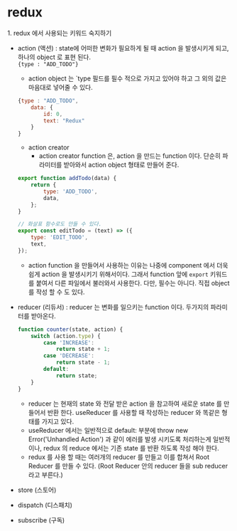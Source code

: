 <h1>redux</h1>
1. redux 에서 사용되는 키워드 숙지하기

-   action (액션) : state에 어떠한 변화가 필요하게 될 때 action 을 발생시키게 되고, 하나의 object 로 표현 된다.  
    `{type : "ADD_TODO"}`

    -   action object 는 `type 필드를 필수 적으로 가지고 있어야 하고 그 외의 값은 마음대로 넣어줄 수 있다.

    ```javascript
    {type : "ADD_TODO",
        data: {
            id: 0,
            text: "Redux"
        }
    }
    ```

    -   action creator
        -   action creator function 은, action 을 만드는 function 이다. 단순히 파라미터를 받아와서 action object 형태로 만들어 준다.

    ```javascript
    export function addTodo(data) {
        return {
            type: 'ADD_TODO',
            data,
        };
    }

    // 화살표 함수로도 만들 수 있다.
    export const editTodo = (text) => ({
        type: 'EDIT_TODO',
        text,
    });
    ```

    -   action function 을 만들어서 사용하는 이유는 나중에 component 에서 더욱 쉽게 action 을 발생시키기 위해서이다. 그래서 function 앞에 `export` 키워드를 붙여서 다른 파일에서 불러와서 사용한다. 다만, 필수는 아니다. 직접 object 를 작성 할 수 도 있다.

-   reducer (리듀서) : reducer 는 변화를 일으키는 function 이다. 두가지의 파라미터를 받아온다.

    ```javascript
    function counter(state, action) {
        switch (action.type) {
            case 'INCREASE':
                return state + 1;
            case 'DECREASE':
                return state - 1;
            default:
                return state;
        }
    }
    ```

    -   reducer 는 현재의 state 와 전달 받은 action 을 참고하여 새로운 state 를 만들어서 반환 한다. useReducer 를 사용할 때 작성하는 reducer 와 똑같은 형태를 가지고 있다.
    -   useReducer 에서는 일반적으로 default: 부분에 throw new Error('Unhandled Action') 과 같이 에러를 발생 시키도록 처리하는게 일반적이나, redux 의 reduce 에서는 기존 state 를 반환 하도록 작성 해야 한다.
    -   redux 를 사용 할 때는 여러개의 reducer 를 만들고 이를 합쳐서 Root Reducer 를 만들 수 있다. (Root Reducer 안의 reducer 들을 sub reducer 라고 부른다.)

-   store (스토어)

-   dispatch (디스패치)

-   subscribe (구독)
